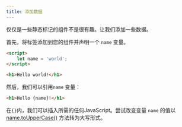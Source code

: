 ```yaml
---
title: 添加数据
---
```


仅仅是一些静态标记的组件不是很有趣。让我们添加一些数据。

首先，将<script></script>标签添加到您的组件并声明一个 `name` 变量。

```html
<script>
	let name = 'world';
</script>

<h1>Hello world!</h1>
```

然后，我们可以引用`name` 变量：

```html
<h1>Hello {name}!</h1>
```

在`{}`内，我们可以插入所需的任何JavaScript。尝试改变变量 `name` 的值以 [name.toUpperCase()](https://developer.mozilla.org/zh-CN/docs/Web/JavaScript/Reference/Global_Objects/String/toUpperCase "String.prototype.toUpperCase()") 方法转为大写形式。
